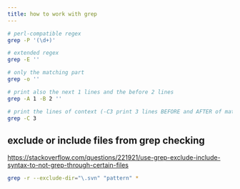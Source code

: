 ```yaml
---
title: how to work with grep
---
```


```bash
# perl-compatible regex
grep -P '(\d+)'

# extended regex
grep -E ''

# only the matching part
grep -o ''

# print also the next 1 lines and the before 2 lines
grep -A 1 -B 2 ''

# print the lines of context (-C3 print 3 lines BEFORE and AFTER of matching line along with it)
grep -C 3
```

## exclude or include files from grep checking

<https://stackoverflow.com/questions/221921/use-grep-exclude-include-syntax-to-not-grep-through-certain-files>

```bash
grep -r --exclude-dir="\.svn" "pattern" *
```
